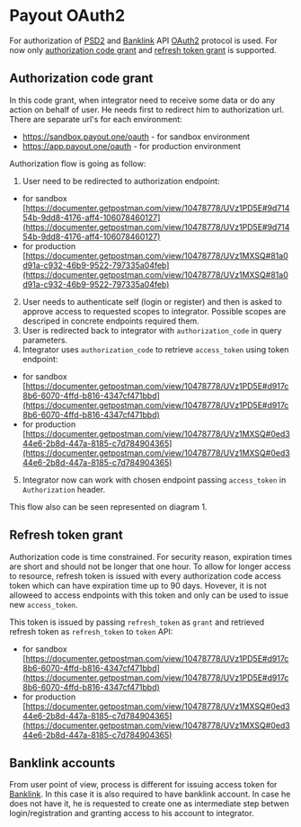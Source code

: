 # Payout OAuth2

For authorization of [PSD2](./psd2.md) and [Banklink](./banklink.md) API [OAuth2](https://oauth.net/2/) protocol is used. For now only [authorization code grant](https://www.oauth.com/oauth2-servers/server-side-apps/authorization-code/) and [refresh token grant](https://www.oauth.com/oauth2-servers/making-authenticated-requests/refreshing-an-access-token/) is supported.

## Authorization code grant

In this code grant, when integrator need to receive some data or do any action on behalf of user. He needs first to redirect him to authorization url. There are separate url's for each environment:

- https://sandbox.payout.one/oauth - for sandbox environment
- https://app.payout.one/oauth - for production environment

Authorization flow is going as follow:

1. User need to be redirected to authorization endpoint:
  * for sandbox [https://documenter.getpostman.com/view/10478778/UVz1PD5E#9d71454b-9dd8-4176-aff4-106078460127](https://documenter.getpostman.com/view/10478778/UVz1PD5E#9d71454b-9dd8-4176-aff4-106078460127)
  * for production [https://documenter.getpostman.com/view/10478778/UVz1MXSQ#81a0d91a-c932-46b9-9522-797335a04feb](https://documenter.getpostman.com/view/10478778/UVz1MXSQ#81a0d91a-c932-46b9-9522-797335a04feb)
2. User needs to authenticate self (login or register) and then is asked to approve access to requested scopes to integrator. Possible scopes are descriped in concrete endpoints required them.
3. User is redirected back to integrator with `authorization_code` in query parameters.
4. Integrator uses `authorization_code` to retrieve `access_token` using token endpoint:
  * for sandbox [https://documenter.getpostman.com/view/10478778/UVz1PD5E#d917c8b6-6070-4ffd-b816-4347cf471bbd](https://documenter.getpostman.com/view/10478778/UVz1PD5E#d917c8b6-6070-4ffd-b816-4347cf471bbd)
  * for production [https://documenter.getpostman.com/view/10478778/UVz1MXSQ#0ed344e6-2b8d-447a-8185-c7d784904365](https://documenter.getpostman.com/view/10478778/UVz1MXSQ#0ed344e6-2b8d-447a-8185-c7d784904365)
5. Integrator now can work with chosen endpoint passing `access_token` in `Authorization` header.

This flow also can be seen represented on diagram 1.



## Refresh token grant
  
Authorization code is time constrained. For security reason, expiration times are short and should not be longer that one hour. To allow for longer access to resource, refresh token is issued with every authorization code access token which can have expiration time up to 90 days. Hovever, it is not alloweed to access endpoints with this token and only can be used to issue new `access_token`.

This token is issued by passing `refresh_token` as `grant` and retrieved refresh token as `refresh_token` to `token` API:
  * for sandbox [https://documenter.getpostman.com/view/10478778/UVz1PD5E#d917c8b6-6070-4ffd-b816-4347cf471bbd](https://documenter.getpostman.com/view/10478778/UVz1PD5E#d917c8b6-6070-4ffd-b816-4347cf471bbd)
  * for production [https://documenter.getpostman.com/view/10478778/UVz1MXSQ#0ed344e6-2b8d-447a-8185-c7d784904365](https://documenter.getpostman.com/view/10478778/UVz1MXSQ#0ed344e6-2b8d-447a-8185-c7d784904365)

## Banklink accounts

From user point of view, process is different for issuing access token for [Banklink](./banklink.md). In this case it is also required to have banklink account. In case he does not have it, he is requested to create one as intermediate step betwen login/registration and granting access to his account to integrator.
